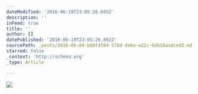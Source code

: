 ```yaml
---
dateModified: '2016-06-19T23:05:26.695Z'
description: ''
inFeed: true
title: ''
author: []
datePublished: '2016-06-19T23:05:26.862Z'
sourcePath: _posts/2016-06-04-b69f4504-576d-4a0a-a22c-04b18aadced3.md
starred: false
_context: 'http://schema.org'
_type: Article

---
```

![](https://the-grid-user-content.s3-us-west-2.amazonaws.com/09800845-bcb6-4446-8e57-ba85846e6682.jpg)